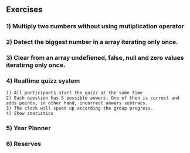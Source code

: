 ## Exercises

### 1) Multiply two numbers without using mutiplication operator

### 2) Detect the biggest number in a array iterating only once.

### 3) Clear from an array undefiened, false, null and zero values iteratirng only once.

### 4) Realtime quizz system
    1) All participants start the quizz at the same time
    2) Each question has 5 possible anwers. One of then is correct and adds points, in other hand, incorrect anwers subtracs.
    3) The clock will speed up according the group progress.
    4) Show statistics
    
 ### 5) Year Planner
 
 ### 6) Reserves
 
 
 
